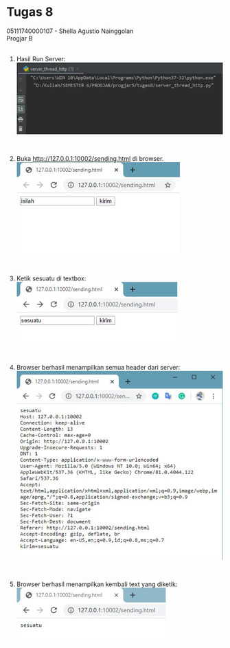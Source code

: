 # Tugas 8<br>
05111740000107 - Shella Agustio Nainggolan<br>
Progjar B <br>
<br>
1. Hasil Run Server: <br>
   ![](https://github.com/shellaagn/progjar-b-its-2020/blob/master/tugas8/Screenshot/run-server.JPG)
<br>

2. Buka http://127.0.0.1:10002/sending.html di browser. <br>
   ![](https://github.com/shellaagn/progjar-b-its-2020/blob/master/tugas8/Screenshot/open-browser.JPG)
<br>

3. Ketik sesuatu di textbox:<br>
   ![](https://github.com/shellaagn/progjar-b-its-2020/blob/master/tugas8/Screenshot/test-browser.JPG)
<br>

4. Browser berhasil menampilkan semua header dari server: <br>
   ![](https://github.com/shellaagn/progjar-b-its-2020/blob/master/tugas8/Screenshot/header-browser.JPG)
<br>

5. Browser berhasil menampilkan kembali text yang diketik:<br>
   ![](https://github.com/shellaagn/progjar-b-its-2020/blob/master/tugas8/Screenshot/reply-browser.JPG)
<br>